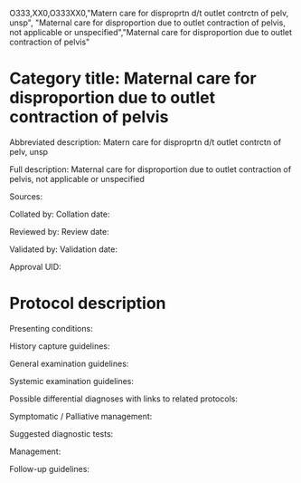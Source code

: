 O333,XX0,O333XX0,"Matern care for disproprtn d/t outlet contrctn of pelv, unsp", "Maternal care for disproportion due to outlet contraction of pelvis, not applicable or unspecified","Maternal care for disproportion due to outlet contraction of pelvis"
# Category title: Maternal care for disproportion due to outlet contraction of pelvis

Abbreviated description: Matern care for disproprtn d/t outlet contrctn of pelv, unsp

Full description: Maternal care for disproportion due to outlet contraction of pelvis, not applicable or unspecified

Sources:

Collated by:
Collation date:

Reviewed by:
Review date:

Validated by:
Validation date:

Approval UID:

# Protocol description

Presenting conditions:

History capture guidelines:

General examination guidelines:

Systemic examination guidelines:

Possible differential diagnoses with links to related protocols:

Symptomatic / Palliative management:

Suggested diagnostic tests:

Management:

Follow-up guidelines:
